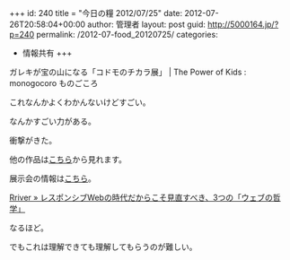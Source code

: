 +++
id: 240
title = "今日の糧 2012/07/25"
date: 2012-07-26T20:58:04+00:00
author: 管理者
layout: post
guid: http://5000164.jp/?p=240
permalink: /2012-07-food_20120725/
categories:
  - 情報共有
+++
<section> 

<div>
  ガレキが宝の山になる「コドモのチカラ展」 | The Power of Kids : monogocoro ものごころ
</div>

これなんかよくわかんないけどすごい。
  
なんかすごい力がある。
  
衝撃がきた。
  
他の作品は[こちら](http://www.watanohasmile.jp/)から見れます。
  
展示会の情報は[こちら](http://www.muji.net/lab/ateliermuji/exhibition/exhibition120615.html)。 </section> <section> 

<div>
  <a href="http://parashuto.com/rriver/responsive-web/revisiting-a-dao-of-web-design-a-web-philosophy">Rriver » レスポンシブWebの時代だからこそ見直すべき、3つの「ウェブの哲学」</a>
</div>

なるほど。
  
でもこれは理解できても理解してもらうのが難しい。 </section>